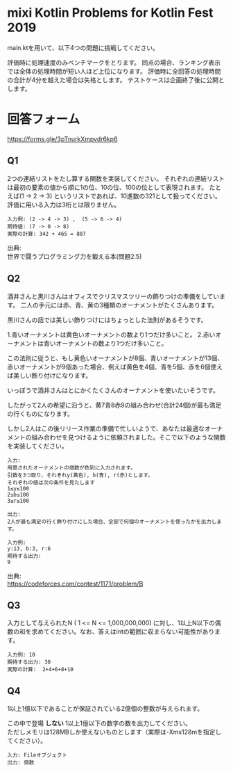 # mixi Kotlin Problems for Kotlin Fest 2019

main.ktを用いて、以下4つの問題に挑戦してください。

評価時に処理速度のみベンチマークをとります。
同点の場合、ランキング表示では全体の処理時間が短い人ほど上位になります。
評価時に全回答の処理時間の合計が4分を越えた場合は失格とします。
テストケースは企画終了後に公開とします。

# 回答フォーム

https://forms.gle/3pTnurkXmpvdr6kp6

## Q1

2つの連結リストをたし算する関数を実装してください。
それぞれの連結リストは最初の要素の値から順に1の位、10の位、100の位として表現されます。
たとえば(1 -> 2 -> 3) というリストであれば、10進数の321として扱ってください。
評価に用いる入力は3桁とは限りません。

```
入力例: (2 -> 4 -> 3) ,  (5 -> 6 -> 4)
期待値: (7 -> 0 -> 8)
実際の計算: 342 + 465 = 807
```

出典:  
世界で闘うプログラミング力を鍛える本(問題2.5)


## Q2

酒井さんと黒川さんはオフィスでクリスマスツリーの飾りつけの準備をしています。
二人の手元には赤、青、黄の3種類のオーナメントがたくさんあります。

黒川さんの話では美しい飾りつけにはちょっとした法則があるそうです。

1.青いオーナメントは黄色いオーナメントの数より1つだけ多いこと。
2.赤いオーナメントは青いオーナメントの数より1つだけ多いこと。

この法則に従うと、もし黄色いオーナメントが8個、青いオーナメントが13個、赤いオーナメントが9個あった場合、例えば黄色を4個、青を5個、赤を6個使えば美しい飾り付けになります。

いっぽうで酒井さんはとにかくたくさんのオーナメントを使いたいそうです。

したがって2人の希望に沿うと、黄7青8赤9の組み合わせ(合計24個)が最も満足の行くものになります。

しかし2人はこの後リリース作業の準備で忙しいようで、あなたは最適なオーナメントの組み合わせを見つけるように依頼されました。そこで以下のような関数を実装してください。

```
入力:
用意されたオーナメントの個数が色別に入力されます。
引数を3つ取り、それぞれy(黄色), b(青), r(赤)とします。
それぞれの値は次の条件を見たします
1≤y≤100
2≤b≤100
3≤r≤100

出力:
2人が最も満足の行く飾り付けにした場合、全部で何個のオーナメントを使ったかを出力します。

入力例:
y:13, b:3, r:6
期待する出力:
9
```

出典:  
https://codeforces.com/contest/1171/problem/B

## Q3

入力として与えられたN ( 1 <= N <= 1,000,000,000) に対し、1以上N以下の偶数の和を求めてください。なお、答えはintの範囲に収まらない可能性があります。

```
入力例: 10
期待する出力: 30
実際の計算:  2+4+6+8+10
```

## Q4

1以上1億以下であることが保証されている2億個の整数が与えられます。

この中で登場 **しない** 1以上1億以下の数字の数を出力してください。  
ただしメモリは128MBしか使えないものとします（実際は-Xmx128mを指定してください）。

```
入力: Fileオブジェクト
出力: 個数
```
